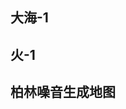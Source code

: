 ## 大海-1
<preview path="../demo/shaderToy/shaderToy2/sea1.vue"></preview>

## 火-1
<preview path="../demo/shaderToy/shaderToy2/fire1.vue"></preview>

## 柏林噪音生成地图
<preview path="../demo/shaderToy/shaderToy2/perlinNoiseMap.vue"></preview>
